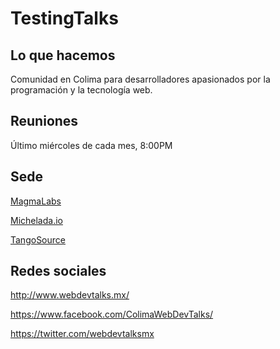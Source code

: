 # TestingTalks

## Lo que hacemos
Comunidad en Colima para desarrolladores apasionados por la programación y la tecnología web.

## Reuniones

Último miércoles de cada mes, 8:00PM

## Sede

[MagmaLabs](https://goo.gl/maps/B1y9spx2iiH2)


[Michelada.io](https://goo.gl/maps/aDSp6Wk5yy22)


[TangoSource](https://goo.gl/maps/1aQNEZPFyo52)

## Redes sociales

http://www.webdevtalks.mx/


https://www.facebook.com/ColimaWebDevTalks/


https://twitter.com/webdevtalksmx

